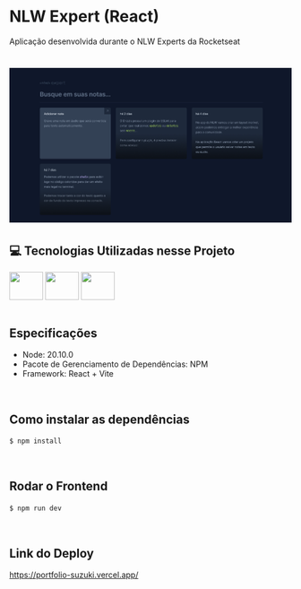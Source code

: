 # NLW Expert (React)
Aplicação desenvolvida durante o NLW Experts da Rocketseat

<h1 align="center">
  <img alt="NLW" title="NLW" width="700" src="src/assets/site.png" />
</h1>

## 💻 Tecnologias Utilizadas nesse Projeto
<div style="display: inline_block">
  <img align="center" height="50" width="60" src="https://cdn.jsdelivr.net/gh/devicons/devicon/icons/react/react-original.svg">
  <img align="center" height="50" width="60" src="https://cdn.jsdelivr.net/gh/devicons/devicon@latest/icons/tailwindcss/tailwindcss-original-wordmark.svg">
  <img align="center" height="50" width="60" src="https://cdn.jsdelivr.net/gh/devicons/devicon@latest/icons/typescript/typescript-original.svg">
</div>

<br>

## Especificações
- Node: 20.10.0
- Pacote de Gerenciamento de Dependências: NPM
- Framework: React + Vite

<br>

## Como instalar as dependências
```bash
$ npm install
```

<br>

## Rodar o Frontend
```bash
$ npm run dev
```

<br>

## Link do Deploy
https://portfolio-suzuki.vercel.app/